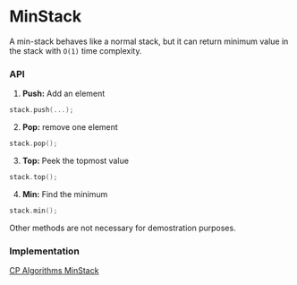 # MinStack

A min-stack behaves like a normal stack, but it can return minimum value in the stack with `O(1)` time complexity.

### API

1. **Push:** Add an element

```cpp
stack.push(...);
```

2. **Pop:** remove one element

```cpp
stack.pop();
```

3. **Top:** Peek the topmost value

```cpp
stack.top();
```

4. **Min:** Find the minimum

```cpp
stack.min();
```

Other methods are not necessary for demostration purposes.

### Implementation
[CP Algorithms MinStack](https://cp-algorithms.com/data_structures/stack_queue_modification.html)
